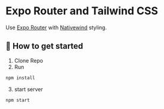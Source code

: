 # Expo Router and Tailwind CSS

Use [Expo Router](https://docs.expo.dev/router/introduction/) with [Nativewind](https://www.nativewind.dev/v4/overview/) styling.

## 🚀 How to get started

1) Clone Repo
2) Run
```sh
npm install
```
3) start server
```sh
npm start
```